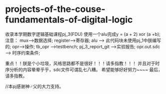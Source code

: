 # projects-of-the-couse-fundamentals-of-digital-logic
收录本学期数字逻辑基础课程pj_3(FDU)
使用一个alu完成y = (a + 2) xor (a +b);   
注意：
mux-->数据选择;
register-->寄存器;
alu --> 此代码块未使用pj_1中朕编写的;
opr-->操作;
tb_opr -->testbench;
pj_3_report_git -->实验报告;
opr.out.sdc --> 时序约束条件;

重点！！朕是个小垃圾，风格思路都不是很好！！！请多指教！！！
并且对于时序分析的内容晕晕乎乎，sdc文件可谓乱七八糟。
希望能够好好努力~~~~
最后，请多指教。

//本pj感谢神♂父的大力支持。
